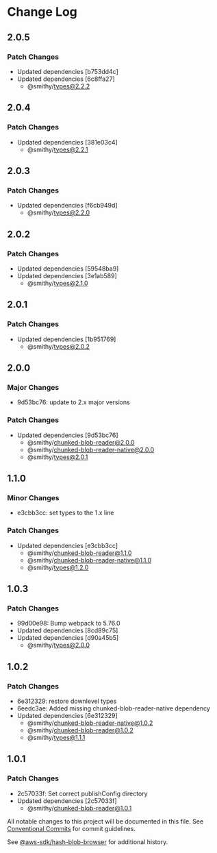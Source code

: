 # Change Log

## 2.0.5

### Patch Changes

- Updated dependencies [b753dd4c]
- Updated dependencies [6c8ffa27]
  - @smithy/types@2.2.2

## 2.0.4

### Patch Changes

- Updated dependencies [381e03c4]
  - @smithy/types@2.2.1

## 2.0.3

### Patch Changes

- Updated dependencies [f6cb949d]
  - @smithy/types@2.2.0

## 2.0.2

### Patch Changes

- Updated dependencies [59548ba9]
- Updated dependencies [3e1ab589]
  - @smithy/types@2.1.0

## 2.0.1

### Patch Changes

- Updated dependencies [1b951769]
  - @smithy/types@2.0.2

## 2.0.0

### Major Changes

- 9d53bc76: update to 2.x major versions

### Patch Changes

- Updated dependencies [9d53bc76]
  - @smithy/chunked-blob-reader@2.0.0
  - @smithy/chunked-blob-reader-native@2.0.0
  - @smithy/types@2.0.1

## 1.1.0

### Minor Changes

- e3cbb3cc: set types to the 1.x line

### Patch Changes

- Updated dependencies [e3cbb3cc]
  - @smithy/chunked-blob-reader@1.1.0
  - @smithy/chunked-blob-reader-native@1.1.0
  - @smithy/types@1.2.0

## 1.0.3

### Patch Changes

- 99d00e98: Bump webpack to 5.76.0
- Updated dependencies [8cd89c75]
- Updated dependencies [d90a45b5]
  - @smithy/types@2.0.0

## 1.0.2

### Patch Changes

- 6e312329: restore downlevel types
- 6eedc3ae: Added missing chunked-blob-reader-native dependency
- Updated dependencies [6e312329]
  - @smithy/chunked-blob-reader-native@1.0.2
  - @smithy/chunked-blob-reader@1.0.2
  - @smithy/types@1.1.1

## 1.0.1

### Patch Changes

- 2c57033f: Set correct publishConfig directory
- Updated dependencies [2c57033f]
  - @smithy/chunked-blob-reader@1.0.1

All notable changes to this project will be documented in this file.
See [Conventional Commits](https://conventionalcommits.org) for commit guidelines.

See [@aws-sdk/hash-blob-browser](https://github.com/aws/aws-sdk-js-v3/blob/main/packages/hash-blob-browser/CHANGELOG.md) for additional history.
